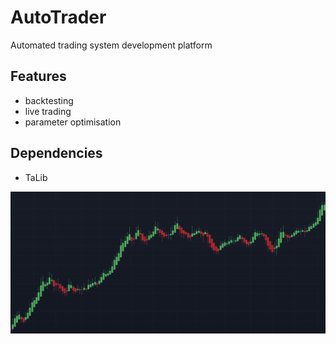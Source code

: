 # AutoTrader
Automated trading system development platform

## Features
- backtesting
- live trading
- parameter optimisation

## Dependencies
- TaLib

![test](docs/assets/img/test_image.png)
